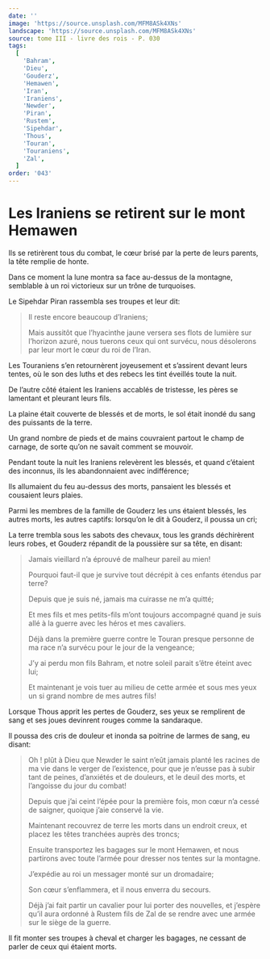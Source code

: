 ```yaml
---
date: ''
image: 'https://source.unsplash.com/MFM8ASk4XNs'
landscape: 'https://source.unsplash.com/MFM8ASk4XNs'
source: tome III - livre des rois - P. 030
tags:
  [
    'Bahram',
    'Dieu',
    'Gouderz',
    'Hemawen',
    'Iran',
    'Iraniens',
    'Newder',
    'Piran',
    'Rustem',
    'Sipehdar',
    'Thous',
    'Touran',
    'Touraniens',
    'Zal',
  ]
order: '043'
---
```


# Les Iraniens se retirent sur le mont Hemawen

Ils se retirèrent tous du combat, le cœur brisé par la perte de leurs parents, la tête remplie de honte.

Dans ce moment la lune montra sa face au-dessus de la montagne, semblable à un roi victorieux sur un trône de turquoises.

Le Sipehdar Piran rassembla ses troupes et leur dit:

> Il reste encore beaucoup d’lraniens;
>
> Mais aussitôt que l’hyacinthe jaune versera ses flots de lumière sur l’horizon azuré, nous tuerons ceux qui ont survécu, nous désolerons par leur mort le cœur du roi de l’Iran.

Les Touraniens s’en retournèrent joyeusement et s’assirent devant leurs tentes, où le son des luths et des rebecs les tint éveillés toute la nuit.

De l’autre côté étaient les Iraniens accablés de tristesse, les pères se lamentant et pleurant leurs fils.

La plaine était couverte de blessés et de morts, le sol était inondé du sang des puissants de la terre.

Un grand nombre de pieds et de mains couvraient partout le champ de carnage, de sorte qu’on ne savait comment se mouvoir.

Pendant toute la nuit les Iraniens relevèrent les blessés, et quand c’étaient des inconnus, ils les abandonnaient avec indifférence;

Ils allumaient du feu au-dessus des morts, pansaient les blessés et cousaient leurs plaies.

Parmi les membres de la famille de Gouderz les uns étaient blessés, les autres morts, les autres captifs: lorsqu’on le dit à Gouderz, il poussa un cri;

La terre trembla sous les sabots des chevaux, tous les grands déchirèrent leurs robes, et Gouderz répandit de la poussière sur sa tête, en disant:

> Jamais vieillard n’a éprouvé de malheur pareil au mien!
>
> Pourquoi faut-il que je survive tout décrépit à ces enfants étendus par terre?
>
> Depuis que je suis né, jamais ma cuirasse ne m’a quitté;
>
> Et mes fils et mes petits-fils m’ont toujours accompagné quand je suis allé à la guerre avec les héros et mes cavaliers.
>
> Déjà dans la première guerre contre le Touran presque personne de ma race n’a survécu pour le jour de la vengeance;
>
> J’y ai perdu mon fils Bahram, et notre soleil parait s’être éteint avec lui;
>
> Et maintenant je vois tuer au milieu de cette armée et sous mes yeux un si grand nombre de mes autres fils!

Lorsque Thous apprit les pertes de Gouderz, ses yeux se remplirent de sang et ses joues devinrent rouges comme la sandaraque.

Il poussa des cris de douleur et inonda sa poitrine de larmes de sang, eu disant:

> Oh ! plût à Dieu que Newder le saint n’eût jamais planté les racines de ma vie dans le verger de l’existence, pour que je n’eusse pas à subir tant de peines, d’anxiétés et de douleurs, et le deuil des morts, et l’angoisse du jour du combat!
>
> Depuis que j’ai ceint l’épée pour la première fois, mon cœur n’a cessé de saigner, quoique j’aie conservé la vie.
>
> Maintenant recouvrez de terre les morts dans un endroit creux, et placez les têtes tranchées auprès des troncs;
>
> Ensuite transportez les bagages sur le mont Hemawen, et nous partirons avec toute l’armée pour dresser nos tentes sur la montagne.
>
> J’expédie au roi un messager monté sur un dromadaire;
>
> Son cœur s’enflammera, et il nous enverra du secours.
>
> Déjà j’ai fait partir un cavalier pour lui porter des nouvelles, et j’espère qu’il aura ordonné à Rustem fils de Zal de se rendre avec une armée sur le siège de la guerre.

Il fit monter ses troupes à cheval et charger les bagages, ne cessant de parler de ceux qui étaient morts.
